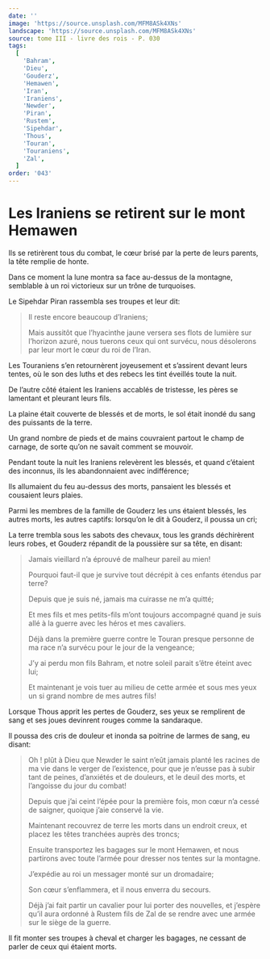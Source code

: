 ```yaml
---
date: ''
image: 'https://source.unsplash.com/MFM8ASk4XNs'
landscape: 'https://source.unsplash.com/MFM8ASk4XNs'
source: tome III - livre des rois - P. 030
tags:
  [
    'Bahram',
    'Dieu',
    'Gouderz',
    'Hemawen',
    'Iran',
    'Iraniens',
    'Newder',
    'Piran',
    'Rustem',
    'Sipehdar',
    'Thous',
    'Touran',
    'Touraniens',
    'Zal',
  ]
order: '043'
---
```


# Les Iraniens se retirent sur le mont Hemawen

Ils se retirèrent tous du combat, le cœur brisé par la perte de leurs parents, la tête remplie de honte.

Dans ce moment la lune montra sa face au-dessus de la montagne, semblable à un roi victorieux sur un trône de turquoises.

Le Sipehdar Piran rassembla ses troupes et leur dit:

> Il reste encore beaucoup d’lraniens;
>
> Mais aussitôt que l’hyacinthe jaune versera ses flots de lumière sur l’horizon azuré, nous tuerons ceux qui ont survécu, nous désolerons par leur mort le cœur du roi de l’Iran.

Les Touraniens s’en retournèrent joyeusement et s’assirent devant leurs tentes, où le son des luths et des rebecs les tint éveillés toute la nuit.

De l’autre côté étaient les Iraniens accablés de tristesse, les pères se lamentant et pleurant leurs fils.

La plaine était couverte de blessés et de morts, le sol était inondé du sang des puissants de la terre.

Un grand nombre de pieds et de mains couvraient partout le champ de carnage, de sorte qu’on ne savait comment se mouvoir.

Pendant toute la nuit les Iraniens relevèrent les blessés, et quand c’étaient des inconnus, ils les abandonnaient avec indifférence;

Ils allumaient du feu au-dessus des morts, pansaient les blessés et cousaient leurs plaies.

Parmi les membres de la famille de Gouderz les uns étaient blessés, les autres morts, les autres captifs: lorsqu’on le dit à Gouderz, il poussa un cri;

La terre trembla sous les sabots des chevaux, tous les grands déchirèrent leurs robes, et Gouderz répandit de la poussière sur sa tête, en disant:

> Jamais vieillard n’a éprouvé de malheur pareil au mien!
>
> Pourquoi faut-il que je survive tout décrépit à ces enfants étendus par terre?
>
> Depuis que je suis né, jamais ma cuirasse ne m’a quitté;
>
> Et mes fils et mes petits-fils m’ont toujours accompagné quand je suis allé à la guerre avec les héros et mes cavaliers.
>
> Déjà dans la première guerre contre le Touran presque personne de ma race n’a survécu pour le jour de la vengeance;
>
> J’y ai perdu mon fils Bahram, et notre soleil parait s’être éteint avec lui;
>
> Et maintenant je vois tuer au milieu de cette armée et sous mes yeux un si grand nombre de mes autres fils!

Lorsque Thous apprit les pertes de Gouderz, ses yeux se remplirent de sang et ses joues devinrent rouges comme la sandaraque.

Il poussa des cris de douleur et inonda sa poitrine de larmes de sang, eu disant:

> Oh ! plût à Dieu que Newder le saint n’eût jamais planté les racines de ma vie dans le verger de l’existence, pour que je n’eusse pas à subir tant de peines, d’anxiétés et de douleurs, et le deuil des morts, et l’angoisse du jour du combat!
>
> Depuis que j’ai ceint l’épée pour la première fois, mon cœur n’a cessé de saigner, quoique j’aie conservé la vie.
>
> Maintenant recouvrez de terre les morts dans un endroit creux, et placez les têtes tranchées auprès des troncs;
>
> Ensuite transportez les bagages sur le mont Hemawen, et nous partirons avec toute l’armée pour dresser nos tentes sur la montagne.
>
> J’expédie au roi un messager monté sur un dromadaire;
>
> Son cœur s’enflammera, et il nous enverra du secours.
>
> Déjà j’ai fait partir un cavalier pour lui porter des nouvelles, et j’espère qu’il aura ordonné à Rustem fils de Zal de se rendre avec une armée sur le siège de la guerre.

Il fit monter ses troupes à cheval et charger les bagages, ne cessant de parler de ceux qui étaient morts.
